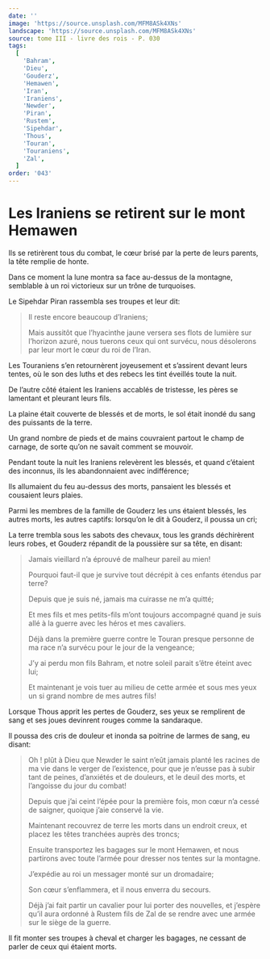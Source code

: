 ```yaml
---
date: ''
image: 'https://source.unsplash.com/MFM8ASk4XNs'
landscape: 'https://source.unsplash.com/MFM8ASk4XNs'
source: tome III - livre des rois - P. 030
tags:
  [
    'Bahram',
    'Dieu',
    'Gouderz',
    'Hemawen',
    'Iran',
    'Iraniens',
    'Newder',
    'Piran',
    'Rustem',
    'Sipehdar',
    'Thous',
    'Touran',
    'Touraniens',
    'Zal',
  ]
order: '043'
---
```


# Les Iraniens se retirent sur le mont Hemawen

Ils se retirèrent tous du combat, le cœur brisé par la perte de leurs parents, la tête remplie de honte.

Dans ce moment la lune montra sa face au-dessus de la montagne, semblable à un roi victorieux sur un trône de turquoises.

Le Sipehdar Piran rassembla ses troupes et leur dit:

> Il reste encore beaucoup d’lraniens;
>
> Mais aussitôt que l’hyacinthe jaune versera ses flots de lumière sur l’horizon azuré, nous tuerons ceux qui ont survécu, nous désolerons par leur mort le cœur du roi de l’Iran.

Les Touraniens s’en retournèrent joyeusement et s’assirent devant leurs tentes, où le son des luths et des rebecs les tint éveillés toute la nuit.

De l’autre côté étaient les Iraniens accablés de tristesse, les pères se lamentant et pleurant leurs fils.

La plaine était couverte de blessés et de morts, le sol était inondé du sang des puissants de la terre.

Un grand nombre de pieds et de mains couvraient partout le champ de carnage, de sorte qu’on ne savait comment se mouvoir.

Pendant toute la nuit les Iraniens relevèrent les blessés, et quand c’étaient des inconnus, ils les abandonnaient avec indifférence;

Ils allumaient du feu au-dessus des morts, pansaient les blessés et cousaient leurs plaies.

Parmi les membres de la famille de Gouderz les uns étaient blessés, les autres morts, les autres captifs: lorsqu’on le dit à Gouderz, il poussa un cri;

La terre trembla sous les sabots des chevaux, tous les grands déchirèrent leurs robes, et Gouderz répandit de la poussière sur sa tête, en disant:

> Jamais vieillard n’a éprouvé de malheur pareil au mien!
>
> Pourquoi faut-il que je survive tout décrépit à ces enfants étendus par terre?
>
> Depuis que je suis né, jamais ma cuirasse ne m’a quitté;
>
> Et mes fils et mes petits-fils m’ont toujours accompagné quand je suis allé à la guerre avec les héros et mes cavaliers.
>
> Déjà dans la première guerre contre le Touran presque personne de ma race n’a survécu pour le jour de la vengeance;
>
> J’y ai perdu mon fils Bahram, et notre soleil parait s’être éteint avec lui;
>
> Et maintenant je vois tuer au milieu de cette armée et sous mes yeux un si grand nombre de mes autres fils!

Lorsque Thous apprit les pertes de Gouderz, ses yeux se remplirent de sang et ses joues devinrent rouges comme la sandaraque.

Il poussa des cris de douleur et inonda sa poitrine de larmes de sang, eu disant:

> Oh ! plût à Dieu que Newder le saint n’eût jamais planté les racines de ma vie dans le verger de l’existence, pour que je n’eusse pas à subir tant de peines, d’anxiétés et de douleurs, et le deuil des morts, et l’angoisse du jour du combat!
>
> Depuis que j’ai ceint l’épée pour la première fois, mon cœur n’a cessé de saigner, quoique j’aie conservé la vie.
>
> Maintenant recouvrez de terre les morts dans un endroit creux, et placez les têtes tranchées auprès des troncs;
>
> Ensuite transportez les bagages sur le mont Hemawen, et nous partirons avec toute l’armée pour dresser nos tentes sur la montagne.
>
> J’expédie au roi un messager monté sur un dromadaire;
>
> Son cœur s’enflammera, et il nous enverra du secours.
>
> Déjà j’ai fait partir un cavalier pour lui porter des nouvelles, et j’espère qu’il aura ordonné à Rustem fils de Zal de se rendre avec une armée sur le siège de la guerre.

Il fit monter ses troupes à cheval et charger les bagages, ne cessant de parler de ceux qui étaient morts.
